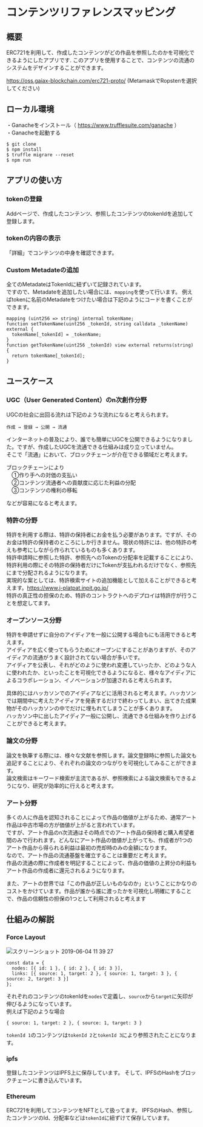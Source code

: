 # コンテンツリファレンスマッピング

## 概要
ERC721を利用して、作成したコンテンツがどの作品を参照したのかを可視化できるようにしたアプリです.
このアプリを使用することで、コンテンツの流通のシステムをデザインすることができます。

https://oss.gaiax-blockchain.com/erc721-proto/
(MetamaskでRopstenを選択してください)

## ローカル環境

・Ganacheをインストール（ https://www.trufflesuite.com/ganache ）</br>
・Ganacheを起動する</br>

```
$ git clone 
$ npm install
$ truffle migrare --reset
$ npm run
```

## アプリの使い方

### tokenの登録

Addページで、作成したコンテンツ、参照したコンテンツのtokenIdを追加して登録します。

### tokenの内容の表示
「詳細」でコンテンツの中身を確認できます。

### Custom Metadateの追加
全てのMetadateはTokenIdに紐ずいて記録されています。</br>
ですので、Metadateを追加したい場合には、`mapping`を使って行います。
例えばtokenに名前のMetadateをつけたい場合は下記のようにコードを書くことができます。

```
mapping (uint256 => string) internal tokenName;
function setTokenName(uint256 _tokenId, string calldata _tokenName) external {
  tokenName[_tokenId] = _tokenName;
}
function getTokenName(uint256 _tokenId) view external returns(string) {
  return tokenName[_tokenId];
}
```

## ユースケース
### UGC（User Generated Content）のn次創作分野

UGCの社会に出回る流れは下記のような流れになると考えられます。
```
作成 → 登録 → 公開 → 流通
```
インターネットの普及により、誰でも簡単にUGCを公開できるようになりました。ですが、作成したUGCを流通できる仕組みは成り立っていません。</br>
そこで「流通」において、ブロックチェーンが介在できる領域だと考えます。</br>

ブロックチェーンにより</br>
　①作り手への対価の支払い</br>
　②コンテンツ流通者への貢献度に応じた利益の分配</br>
　③コンテンツの権利の移転</br>
 
などが容易になると考えます。

### 特許の分野

特許を利用する際は、特許の保持者にお金を払う必要があります。ですが、そのお金は特許の保持者のところにしか行きません。現状の特許には、他の特許の考えも参考にしながら作られているものも多くあります。</br>
特許申請時に参照した特許、参照先へのTokenの分配率を記載することにより、特許利用の際にその特許の保持者だけにTokenが支払われるだけでなく、参照先にまで分配されるようになります。</br>
実現的な案としては、特許検索サイトの追加機能として加えることができると考えます。https://www.j-platpat.inpit.go.jp/</br>
特許の真正性の担保のため、特許のコントラクトへのデプロイは特許庁が行うことを想定してます。</br>

### オープンソース分野

特許を申請せずに自分のアイディアを一般に公開する場合もにも活用できると考えます。</br>
アイディアを広く使ってもらうためにオープンにすることがありますが、そのアイディアの流通がうまく設計されてない場合が多いです。</br>
アイディアを公表し、それがどのように使われ変遷していったか、どのような人に使われたか、といったことを可視化できるようになると、様々なアイディアによるコラボレーション、イノベーションが加速されると考えられます。</br>

具体的にはハッカソンでのアイディアなどに活用されると考えます。ハッカソンでは期間中に考えたアイディアを発表するだけで終わってしまい、出てきた成果物がそのハッカソンの中でだけに埋もれてしまうことが多くあります。</br>
ハッカソン中に出したアイディア一般に公開し、流通できる仕組みを作り上げることができると考えます。</br>

### 論文の分野

論文を執筆する際には、様々な文献を参照します。論文登録時に参照した論文も追記することにより、それぞれの論文のつながりを可視化してみることができます。</br>
論文検索はキーワード検索が主流であるが、参照検索による論文検索もできるようになり、研究が効率的に行えると考えます。

### アート分野

多くの人に作品を認知されることによって作品の価値が上がるため、通常アート作品は中古市場の方が価値が上がると言われています。</br>
ですが、アート作品のn次流通はその時点でのアート作品の保持者と購入希望者間のみで行われます。どんなにアート作品の価値が上がっても、作成者が1つのアート作品から得られる利益は最初の売却時のみの金額になります。</br>
なので、アート作品の流通基盤を確立することは重要だと考えます。</br>
作品の流通の際に作成者を明記することによって、作品の価値の上昇分の利益もアート作品の作成者に還元されるようになります。</br>

また、アートの世界では「この作品が正しいものなのか」ということにかなりのコストをかけています。作品が誰から誰に渡ったかを可視化し明確にすることで、作品の信頼性の担保の1つとして利用されると考えます</br>

## 仕組みの解説
### Force Layout

![スクリーンショット 2019-06-04 11 39 27](https://user-images.githubusercontent.com/45360515/59407136-45d61600-8deb-11e9-9c33-21b7ac6d4a5a.png)

```
const data = {
  nodes: [{ id: 1 }, { id: 2 }, { id: 3 }],
  links: [{ source: 1, target: 2 }, { source: 1, target: 3 }, { source: 2, target: 3 }]
};
```

それぞれのコンテンツのtokenIdを`nodes`で定義し、`source`から`target`に矢印が伸びるようになっています。</br>
例えば下記のような場合

```
{ source: 1, target: 2 }, { source: 1, target: 3 }
```

`tokenId 1`のコンテンツは`tokenId 2`と`tokenId 3`により参照されたことになります。 

### ipfs
登録したコンテンツはIPFS上に保存しています。
そして、IPFSのHashをブロックチェーンに書き込んでいます。

### Ethereum

ERC721を利用してコンテンツをNFTとして扱ってます。
IPFSのHash、参照したコンテンツのId、分配率などは`tokenId`に紐ずけて保存しています。





